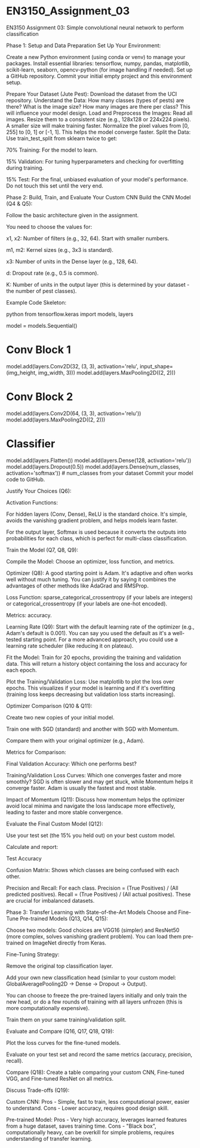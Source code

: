 # EN3150_Assignment_03
EN3150 Assignment 03: Simple convolutional neural network  to perform classification

Phase 1: Setup and Data Preparation
Set Up Your Environment:

Create a new Python environment (using conda or venv) to manage your packages.
Install essential libraries: tensorflow, numpy, pandas, matplotlib, scikit-learn, seaborn, opencv-python (for image handling if needed).
Set up a GitHub repository. Commit your initial empty project and this environment setup.

Prepare Your Dataset (Jute Pest):
Download the dataset from the UCI repository.
Understand the Data: How many classes (types of pests) are there? What is the image size? How many images are there per class? This will influence your model design.
Load and Preprocess the Images:
Read all images.
Resize them to a consistent size (e.g., 128x128 or 224x224 pixels). A smaller size will make training faster.
Normalize the pixel values from [0, 255] to [0, 1] or [-1, 1]. This helps the model converge faster.
Split the Data: Use train_test_split from sklearn twice to get:

70% Training: For the model to learn.

15% Validation: For tuning hyperparameters and checking for overfitting during training.

15% Test: For the final, unbiased evaluation of your model's performance. Do not touch this set until the very end.

Phase 2: Build, Train, and Evaluate Your Custom CNN
Build the CNN Model (Q4 & Q5):

Follow the basic architecture given in the assignment.

You need to choose the values for:

x1, x2: Number of filters (e.g., 32, 64). Start with smaller numbers.

m1, m2: Kernel sizes (e.g., 3x3 is standard).

x3: Number of units in the Dense layer (e.g., 128, 64).

d: Dropout rate (e.g., 0.5 is common).

K: Number of units in the output layer (this is determined by your dataset - the number of pest classes).

Example Code Skeleton:

python
from tensorflow.keras import models, layers

model = models.Sequential()
# Conv Block 1
model.add(layers.Conv2D(32, (3, 3), activation='relu', input_shape=(img_height, img_width, 3)))
model.add(layers.MaxPooling2D((2, 2)))
# Conv Block 2
model.add(layers.Conv2D(64, (3, 3), activation='relu'))
model.add(layers.MaxPooling2D((2, 2)))
# Classifier
model.add(layers.Flatten())
model.add(layers.Dense(128, activation='relu'))
model.add(layers.Dropout(0.5))
model.add(layers.Dense(num_classes, activation='softmax')) # num_classes from your dataset
Commit your model code to GitHub.

Justify Your Choices (Q6):

Activation Functions:

For hidden layers (Conv, Dense), ReLU is the standard choice. It's simple, avoids the vanishing gradient problem, and helps models learn faster.

For the output layer, Softmax is used because it converts the outputs into probabilities for each class, which is perfect for multi-class classification.

Train the Model (Q7, Q8, Q9):

Compile the Model: Choose an optimizer, loss function, and metrics.

Optimizer (Q8): A good starting point is Adam. It's adaptive and often works well without much tuning. You can justify it by saying it combines the advantages of other methods like AdaGrad and RMSProp.

Loss Function: sparse_categorical_crossentropy (if your labels are integers) or categorical_crossentropy (if your labels are one-hot encoded).

Metrics: accuracy.

Learning Rate (Q9): Start with the default learning rate of the optimizer (e.g., Adam's default is 0.001). You can say you used the default as it's a well-tested starting point. For a more advanced approach, you could use a learning rate scheduler (like reducing it on plateau).

Fit the Model: Train for 20 epochs, providing the training and validation data. This will return a history object containing the loss and accuracy for each epoch.

Plot the Training/Validation Loss: Use matplotlib to plot the loss over epochs. This visualizes if your model is learning and if it's overfitting (training loss keeps decreasing but validation loss starts increasing).

Optimizer Comparison (Q10 & Q11):

Create two new copies of your initial model.

Train one with SGD (standard) and another with SGD with Momentum.

Compare them with your original optimizer (e.g., Adam).

Metrics for Comparison:

Final Validation Accuracy: Which one performs best?

Training/Validation Loss Curves: Which one converges faster and more smoothly? SGD is often slower and may get stuck, while Momentum helps it converge faster. Adam is usually the fastest and most stable.

Impact of Momentum (Q11): Discuss how momentum helps the optimizer avoid local minima and navigate the loss landscape more effectively, leading to faster and more stable convergence.

Evaluate the Final Custom Model (Q12):

Use your test set (the 15% you held out) on your best custom model.

Calculate and report:

Test Accuracy

Confusion Matrix: Shows which classes are being confused with each other.

Precision and Recall: For each class. Precision = (True Positives) / (All predicted positives). Recall = (True Positives) / (All actual positives). These are crucial for imbalanced datasets.

Phase 3: Transfer Learning with State-of-the-Art Models
Choose and Fine-Tune Pre-trained Models (Q13, Q14, Q15):

Choose two models: Good choices are VGG16 (simpler) and ResNet50 (more complex, solves vanishing gradient problem). You can load them pre-trained on ImageNet directly from Keras.

Fine-Tuning Strategy:

Remove the original top classification layer.

Add your own new classification head (similar to your custom model: GlobalAveragePooling2D -> Dense -> Dropout -> Output).

You can choose to freeze the pre-trained layers initially and only train the new head, or do a few rounds of training with all layers unfrozen (this is more computationally expensive).

Train them on your same training/validation split.

Evaluate and Compare (Q16, Q17, Q18, Q19):

Plot the loss curves for the fine-tuned models.

Evaluate on your test set and record the same metrics (accuracy, precision, recall).

Compare (Q18): Create a table comparing your custom CNN, Fine-tuned VGG, and Fine-tuned ResNet on all metrics.

Discuss Trade-offs (Q19):

Custom CNN: Pros - Simple, fast to train, less computational power, easier to understand. Cons - Lower accuracy, requires good design skill.

Pre-trained Model: Pros - Very high accuracy, leverages learned features from a huge dataset, saves training time. Cons - "Black box", computationally heavy, can be overkill for simple problems, requires understanding of transfer learning.
